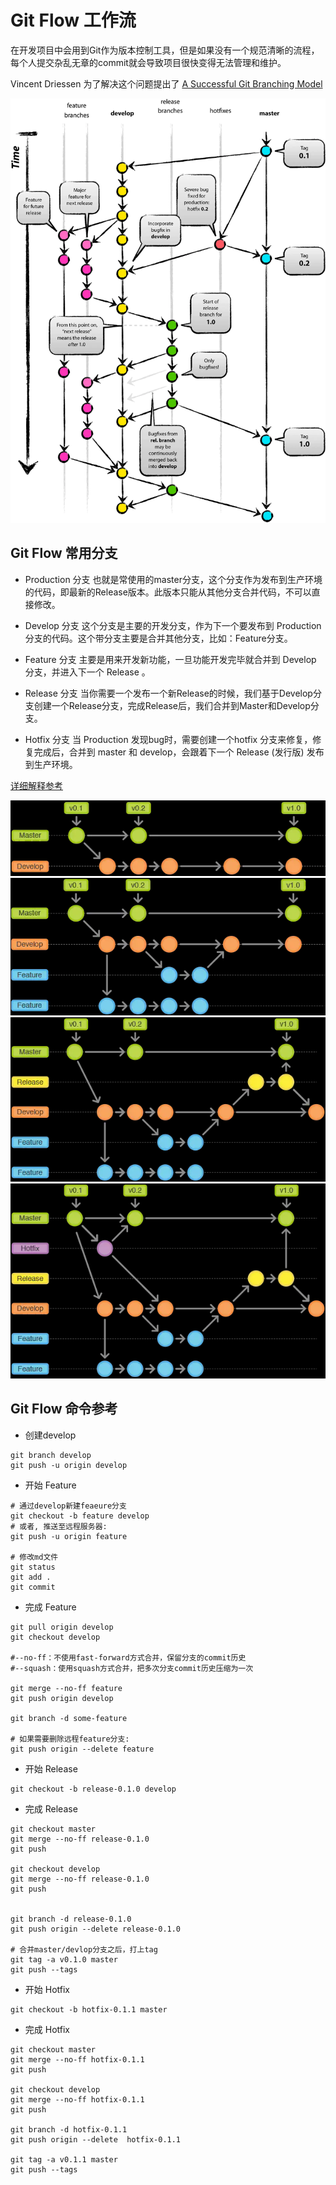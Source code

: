 # Git Flow 工作流

在开发项目中会用到Git作为版本控制工具，但是如果没有一个规范清晰的流程，每个人提交杂乱无章的commit就会导致项目很快变得无法管理和维护。

Vincent Driessen 为了解决这个问题提出了 [A Successful Git Branching Model](https://nvie.com/posts/a-successful-git-branching-model/)

![本地图片](./img/gitflow.png "工作流")

## Git Flow 常用分支

- Production 分支
也就是常使用的master分支，这个分支作为发布到生产环境的代码，即最新的Release版本。此版本只能从其他分支合并代码，不可以直接修改。

- Develop 分支
这个分支是主要的开发分支，作为下一个要发布到 Production 分支的代码。这个带分支主要是合并其他分支，比如：Feature分支。

- Feature 分支
主要是用来开发新功能，一旦功能开发完毕就合并到 Develop 分支，并进入下一个 Release 。

- Release 分支
当你需要一个发布一个新Release的时候，我们基于Develop分支创建一个Release分支，完成Release后，我们合并到Master和Develop分支。

- Hotfix 分支
当 Production 发现bug时，需要创建一个hotfix 分支来修复，修复完成后，合并到 master 和 develop，会跟着下一个 Release (发行版) 发布到生产环境。

[详细解释参考](https://www.jianshu.com/p/41910dc6ef29)


![本地图片](./img/gitflow1.jpg "工作流")
![本地图片](./img/gitflow2.jpg "工作流")
![本地图片](./img/gitflow3.jpg "工作流")
![本地图片](./img/gitflow4.jpg "工作流")


## Git Flow 命令参考

- 创建develop
```
git branch develop  
git push -u origin develop
```

- 开始 Feature
```
# 通过develop新建feaeure分支
git checkout -b feature develop
# 或者, 推送至远程服务器:
git push -u origin feature    

# 修改md文件   
git status
git add .
git commit    
```

- 完成 Feature
```
git pull origin develop
git checkout develop 

#--no-ff：不使用fast-forward方式合并，保留分支的commit历史
#--squash：使用squash方式合并，把多次分支commit历史压缩为一次

git merge --no-ff feature
git push origin develop

git branch -d some-feature

# 如果需要删除远程feature分支:
git push origin --delete feature   
```

- 开始 Release
```
git checkout -b release-0.1.0 develop
```

- 完成 Release
```
git checkout master
git merge --no-ff release-0.1.0
git push

git checkout develop
git merge --no-ff release-0.1.0
git push


git branch -d release-0.1.0
git push origin --delete release-0.1.0   

# 合并master/devlop分支之后，打上tag 
git tag -a v0.1.0 master
git push --tags
```

- 开始 Hotfix
```
git checkout -b hotfix-0.1.1 master  
```

- 完成 Hotfix
```
git checkout master
git merge --no-ff hotfix-0.1.1
git push

git checkout develop
git merge --no-ff hotfix-0.1.1
git push

git branch -d hotfix-0.1.1
git push origin --delete  hotfix-0.1.1 

git tag -a v0.1.1 master
git push --tags
```
